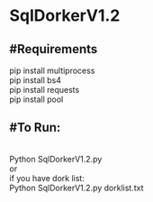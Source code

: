 # SqlDorkerV1.2

<h2>#Requirements</h2>

pip install multiprocess<br>
pip install bs4<br>
pip install requests<br>
pip install pool<br>

<h2>#To Run:</h2><br>
 Python SqlDorkerV1.2.py<br>
 or<br>
 if you have dork list:<br>
 Python SqlDorkerV1.2.py dorklist.txt

